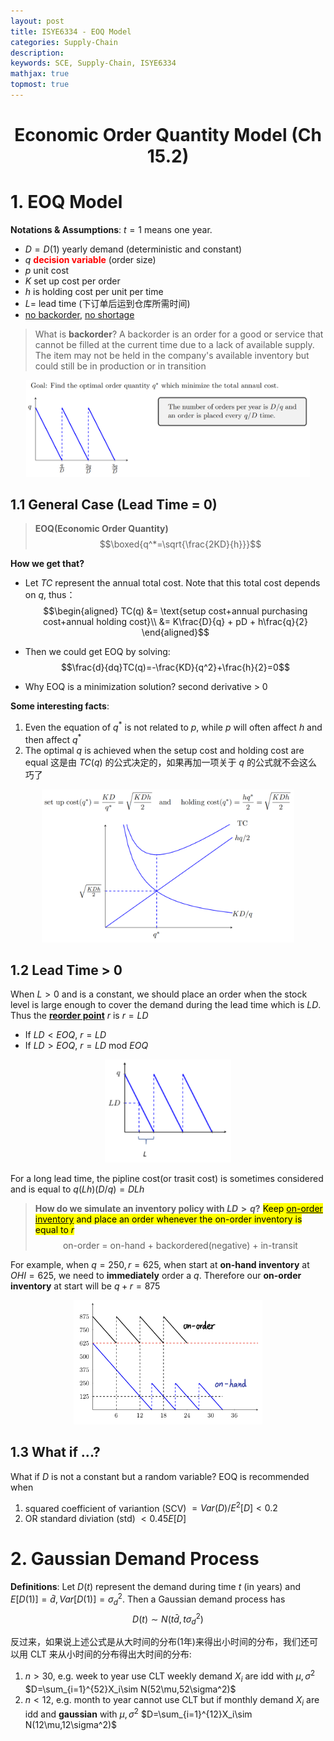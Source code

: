 ```yaml
---
layout: post
title: ISYE6334 - EOQ Model
categories: Supply-Chain
description:
keywords: SCE, Supply-Chain, ISYE6334
mathjax: true
topmost: true
---
```


<center>

# Economic Order Quantity Model (Ch 15.2)
</center>

# 1. EOQ Model
**Notations & Assumptions**: $t = 1$ means one year.
- $D=D(1)$ yearly demand (deterministic and constant)
- $q$ **<font color=red>decision variable</font>** (order size)
- $p$ unit cost
- $K$ set up cost per order
- $h$ is holding cost per unit per time
- $L=$ lead time (下订单后运到仓库所需时间)
- <u>no backorder</u>, <u>no shortage</u>

> What is **backorder**?
> A backorder is an order for a good or service that cannot be filled at the current time due to a lack of available supply. The item may not be held in the company's available inventory but could still be in production or in transition


<center>
    <img src="/images/2022-11/Snipaste_2022-11-13_16-21-31.png" width="90%">
</center>

## 1.1 General Case (Lead Time = 0)
> **EOQ(Economic Order Quantity)**
> $$\boxed{q^*=\sqrt{\frac{2KD}{h}}}$$

**How we get that?**
- Let $TC$ represent the annual total cost. Note that this total cost depends on $q$, thus：
$$\begin{aligned}
TC(q) &= \text{setup cost+annual purchasing cost+annual holding cost}\\
&= K\frac{D}{q} + pD + h\frac{q}{2}
\end{aligned}$$

- Then we could get EOQ by solving:
$$\frac{d}{dq}TC(q)=-\frac{KD}{q^2}+\frac{h}{2}=0$$

- Why EOQ is a minimization solution? second derivative > 0


**Some interesting facts**:
1. Even the equation of $q^*$ is not related to $p$, while $p$ will often affect $h$ and then affect $q^*$
2. The optimal $q$ is achieved when the setup cost and holding cost are equal
   这是由 $TC(q)$ 的公式决定的，如果再加一项关于 $q$ 的公式就不会这么巧了
<center><img src="/images/2022-11/Snipaste_2022-11-13_17-49-35.png" width="80%"></center>


## 1.2 Lead Time > 0
When $L > 0$ and is a constant, we should place an order when the stock level is large enough to cover the demand during the lead time which is $LD$. Thus the **<u>reorder point</u>** $r$ is $r = LD$
- If $LD<EOQ$, $r=LD$
- If $LD>EOQ$, $r=LD\text{ mod }EOQ$

<center><img src="/images/2022-11/Snipaste_2022-11-13_19-12-08.png" width="40%"></center>

For a long lead time, the pipline cost(or trasit cost) is sometimes considered and is equal to $q(Lh)(D/q) = DLh$

> **How do we simulate an inventory policy with $LD>q$?**
> <span style="background-color: yellow; color: black;">Keep <u>on-order inventory</u> and place an order whenever the on-order inventory is equal to $r$</span>
> $$\text{on-order = on-hand + backordered(negative) + in-transit}$$

For example, when $q=250,r=625$, when start at **on-hand inventory** at $OHI=625$, we need to **immediately** order a $q$. Therefore our **on-order inventory** at start will be $q+r=875$

<center><img src="/images/2022-11/pic1518.jpeg" width="60%"></center>


## 1.3 What if ...?
What if $D$ is not a constant but a random variable? EOQ is recommended when
1. squared coefficient of variantion (SCV) $=Var(D)/E^2[D]<0.2$
2. OR standard diviation (std) $<0.45E[D]$






# 2. Gaussian Demand Process
**Definitions**: Let $D(t)$ represent the demand during time $t$ (in years) and $E[D(1)]=\bar{d}, Var[D(1)]=\sigma_d^2$. Then a Gaussian demand process has
$$D(t)\sim N(t\bar{d},t\sigma_d^2)$$


反过来，如果说上述公式是从大时间的分布(1年)来得出小时间的分布，我们还可以用 CLT 来从小时间的分布得出大时间的分布:
1. $n>30$, e.g. week to year
   use CLT
   weekly demand $X_i$ are idd with $\mu,\sigma^2$
   $D=\sum_{i=1}^{52}X_i\sim N(52\mu,52\sigma^2)$
2. $n<12$, e.g. month to year
   cannot use CLT
   but if monthly demand $X_i$ are idd and **gaussian** with $\mu,\sigma^2$
   $D=\sum_{i=1}^{12}X_i\sim N(12\mu,12\sigma^2)$

